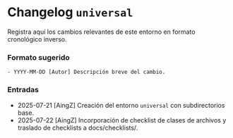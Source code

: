 # Changelog `universal`

Registra aquí los cambios relevantes de este entorno en formato cronológico inverso.

### Formato sugerido
```
- YYYY-MM-DD [Autor] Descripción breve del cambio.
```

### Entradas
- 2025-07-21 [AingZ] Creación del entorno `universal` con subdirectorios base.
- 2025-07-22 [AingZ] Incorporación de checklist de clases de archivos y traslado de checklists a docs/checklists/.
